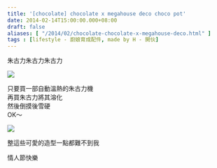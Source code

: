 ```yaml
---
title: '[chocolate] chocolate x megahouse deco choco pot'
date: 2014-02-14T15:00:00.000+08:00
draft: false
aliases: [ "/2014/02/chocolate-chocolate-x-megahouse-deco.html" ]
tags : [lifestyle - 廚娘育成配件, made by H - 開伙]
---
```


朱古力朱古力朱古力  

[![](https://2.bp.blogspot.com/-2SVoS77PA6I/XC4OWBVEYEI/AAAAAAAAD5Q/pkS3AV4QBt4njGKycW5JctpDxrv6uNLUwCLcBGAs/s640/87.jpg)](https://2.bp.blogspot.com/-2SVoS77PA6I/XC4OWBVEYEI/AAAAAAAAD5Q/pkS3AV4QBt4njGKycW5JctpDxrv6uNLUwCLcBGAs/s1600/87.jpg)

  
只要買一部自動溫熱的朱古力機  
再買朱古力將其溶化  
然後倒摸後雪硬  
OK～  

[![](https://3.bp.blogspot.com/-vbFSPWVSi-4/XC4OcR5fa-I/AAAAAAAAD5U/i-gMjIcDnIMPp1_I1XNjB-M33Xvc-iO6QCLcBGAs/s640/88.jpg)](https://3.bp.blogspot.com/-vbFSPWVSi-4/XC4OcR5fa-I/AAAAAAAAD5U/i-gMjIcDnIMPp1_I1XNjB-M33Xvc-iO6QCLcBGAs/s1600/88.jpg)

整這些可愛的造型一點都難不到我  
  
  

  

  
情人節快樂